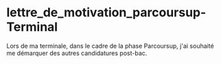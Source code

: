 # lettre_de_motivation_parcoursup-Terminal
Lors de ma terminale, dans le cadre de la phase Parcoursup, j'ai souhaité me démarquer des autres candidatures post-bac.

